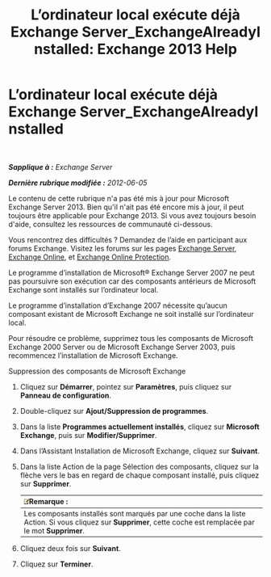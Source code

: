﻿---
title: 'L’ordinateur local exécute déjà Exchange Server_ExchangeAlreadyInstalled: Exchange 2013 Help'
TOCTitle: L’ordinateur local exécute déjà Exchange Server_ExchangeAlreadyInstalled
ms:assetid: 3f168b5d-9910-418f-86fb-e99d852dcb5e
ms:mtpsurl: https://technet.microsoft.com/fr-fr/library/ms.exch.setupreadiness.exchangealreadyinstalled(v=EXCHG.150)
ms:contentKeyID: 50478007
ms.date: 05/23/2018
mtps_version: v=EXCHG.150
ms.translationtype: MT
---

# L’ordinateur local exécute déjà Exchange Server\_ExchangeAlreadyInstalled

 

_**Sapplique à :** Exchange Server_

_**Dernière rubrique modifiée :** 2012-06-05_

Le contenu de cette rubrique n'a pas été mis à jour pour Microsoft Exchange Server 2013. Bien qu'il n'ait pas été encore mis à jour, il peut toujours être applicable pour Exchange 2013. Si vous avez toujours besoin d'aide, consultez les ressources de communauté ci-dessous.

Vous rencontrez des difficultés ? Demandez de l’aide en participant aux forums Exchange. Visitez les forums sur les pages [Exchange Server](https://go.microsoft.com/fwlink/p/?linkid=60612), [Exchange Online](https://go.microsoft.com/fwlink/p/?linkid=267542), et [Exchange Online Protection](https://go.microsoft.com/fwlink/p/?linkid=285351).

Le programme d’installation de Microsoft® Exchange Server 2007 ne peut pas poursuivre son exécution car des composants antérieurs de Microsoft Exchange sont installés sur l’ordinateur local.

Le programme d’installation d’Exchange 2007 nécessite qu’aucun composant existant de Microsoft Exchange ne soit installé sur l’ordinateur local.

Pour résoudre ce problème, supprimez tous les composants de Microsoft Exchange 2000 Server ou de Microsoft Exchange Server 2003, puis recommencez l’installation de Microsoft Exchange.

Suppression des composants de Microsoft Exchange

1.  Cliquez sur **Démarrer**, pointez sur **Paramètres**, puis cliquez sur **Panneau de configuration**.

2.  Double-cliquez sur **Ajout/Suppression de programmes**.

3.  Dans la liste **Programmes actuellement installés**, cliquez sur **Microsoft Exchange**, puis sur **Modifier/Supprimer**.

4.  Dans l’Assistant Installation de Microsoft Exchange, cliquez sur **Suivant**.

5.  Dans la liste Action de la page Sélection des composants, cliquez sur la flèche vers le bas en regard de chaque composant installé, puis cliquez sur **Supprimer**.
    
    <table>
    <thead>
    <tr class="header">
    <th><img src="images/JJ159664.note(EXCHG.150).gif" title="Remarque" alt="Remarque" />Remarque :</th>
    </tr>
    </thead>
    <tbody>
    <tr class="odd">
    <td>Les composants installés sont marqués par une coche dans la liste Action. Si vous cliquez sur <strong>Supprimer</strong>, cette coche est remplacée par le mot <strong>Supprimer</strong>.</td>
    </tr>
    </tbody>
    </table>


6.  Cliquez deux fois sur **Suivant**.

7.  Cliquez sur **Terminer**.

